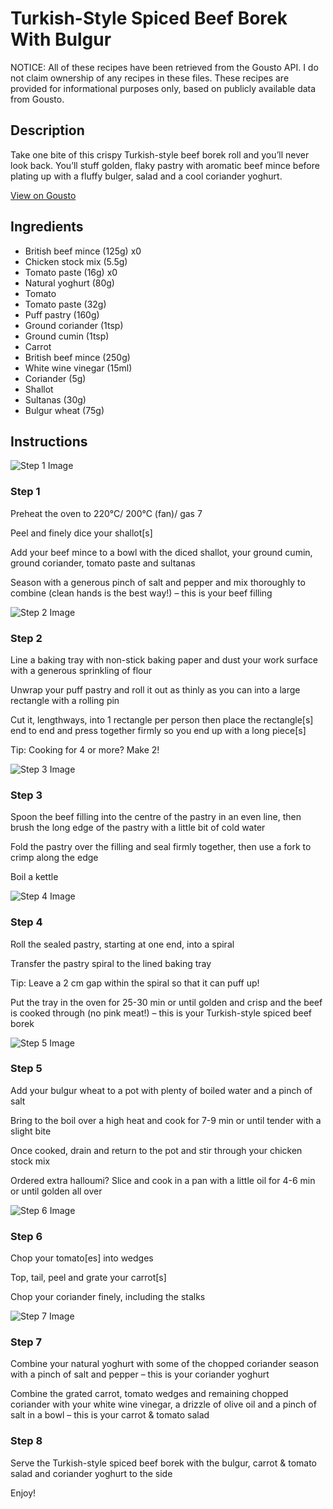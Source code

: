 # Turkish-Style Spiced Beef Borek With Bulgur

NOTICE: All of these recipes have been retrieved from the Gousto API. I do not claim ownership of any recipes in these files. These recipes are provided for informational purposes only, based on publicly available data from Gousto.

## Description

Take one bite of this crispy Turkish-style beef borek roll and you’ll never look back. You’ll stuff golden, flaky pastry with aromatic beef mince before plating up with a fluffy bulger, salad and a cool coriander yoghurt.

[View on Gousto](https://www.gousto.co.uk/recipes/cookbook/turkish-spiced-lamb-pastry-pie)

## Ingredients

- British beef mince (125g) x0
- Chicken stock mix (5.5g)
- Tomato paste (16g) x0
- Natural yoghurt (80g)
- Tomato
- Tomato paste (32g)
- Puff pastry (160g)
- Ground coriander (1tsp)
- Ground cumin (1tsp)
- Carrot
- British beef mince (250g)
- White wine vinegar (15ml)
- Coriander (5g)
- Shallot
- Sultanas (30g)
- Bulgur wheat (75g)

## Instructions

![Step 1 Image](https://production-media.gousto.co.uk/cms/recipe-step-image/Step-1-28-1713257488571-x200.jpg)

### Step 1

Preheat the oven to 220°C/ 200°C (fan)/ gas 7

Peel and finely dice your shallot[s]

Add your beef mince to a bowl with the diced shallot, your ground cumin, ground coriander, tomato paste and sultanas

Season with a generous pinch of salt and pepper and mix thoroughly to combine (clean hands is the best way!) – this is your beef filling

![Step 2 Image](https://production-media.gousto.co.uk/cms/recipe-step-image/Step-2-28-1713257495414-x200.jpg)

### Step 2

Line a baking tray with non-stick baking paper and dust your work surface with a generous sprinkling of flour

Unwrap your puff pastry and roll it out as thinly as you can into a large rectangle with a rolling pin

Cut it, lengthways, into 1 rectangle per person then place the rectangle[s] end to end and press together firmly so you end up with a long piece[s]

Tip: Cooking for 4 or more? Make 2!

![Step 3 Image](https://production-media.gousto.co.uk/cms/recipe-step-image/Step-3-34-1713257500502-x200.jpg)

### Step 3

Spoon the beef filling into the centre of the pastry in an even line, then brush the long edge of the pastry with a little bit of cold water

Fold the pastry over the filling and seal firmly together, then use a fork to crimp along the edge

Boil a kettle

![Step 4 Image](https://production-media.gousto.co.uk/cms/recipe-step-image/Step-4-29-1713257504392-x200.jpg)

### Step 4

Roll the sealed pastry, starting at one end, into a spiral

Transfer the pastry spiral to the lined baking tray

Tip: Leave a 2 cm gap within the spiral so that it can puff up!

Put the tray in the oven for 25-30 min or until golden and crisp and the beef is cooked through (no pink meat!) – this is your Turkish-style spiced beef borek

![Step 5 Image](https://production-media.gousto.co.uk/cms/recipe-step-image/Step-5-30-1713257517787-x200.jpg)

### Step 5

Add your bulgur wheat to a pot with plenty of boiled water and a pinch of salt

Bring to the boil over a high heat and cook for 7-9 min or until tender with a slight bite

Once cooked, drain and return to the pot and stir through your chicken stock mix

<span class="text-danger">Ordered extra halloumi? Slice and cook in a pan with a little oil for 4-6 min or until golden all over</span>

![Step 6 Image](https://production-media.gousto.co.uk/cms/recipe-step-image/Step-6-30-1713257522430-x200.jpg)

### Step 6

Chop your tomato[es] into wedges

Top, tail, peel and grate your carrot[s]

Chop your coriander finely, including the stalks

![Step 7 Image](https://production-media.gousto.co.uk/cms/recipe-step-image/Step-7-30-1713257527293-x200.jpg)

### Step 7

Combine your natural yoghurt with some of the chopped coriander season with a pinch of salt and pepper – this is your coriander yoghurt

Combine the grated carrot, tomato wedges and remaining chopped coriander with your white wine vinegar, a drizzle of olive oil and a pinch of salt in a bowl – this is your carrot & tomato salad

### Step 8

Serve the Turkish-style spiced beef borek with the bulgur, carrot & tomato salad and coriander yoghurt to the side

Enjoy!

